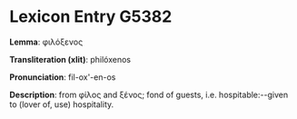 # Lexicon Entry G5382

**Lemma**: φιλόξενος

**Transliteration (xlit)**: philóxenos

**Pronunciation**: fil-ox'-en-os

**Description**:
from φίλος and ξένος; fond of guests, i.e. hospitable:--given to (lover of, use) hospitality.
